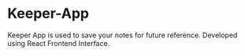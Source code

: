 # Keeper-App
Keeper App is used to save your notes for future reference. Developed using React Frontend Interface.
